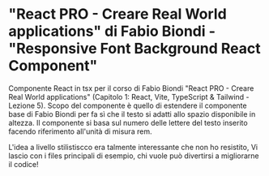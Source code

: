 #  "React PRO - Creare Real World applications" di Fabio Biondi - "Responsive Font Background React Component"

Componente React in tsx per il corso di Fabio Biondi "React PRO - Creare Real World applications" (Capitolo 1: React, Vite, TypeScript & Tailwind - Lezione 5). 
Scopo del componente è quello di estendere il componente base di Fabio Biondi per fa sì che il testo si adatti allo spazio disponibile in altezza. 
Il componente si basa sul numero delle lettere del testo inserito facendo riferimento all'unità di misura rem.

L'idea a livello stilistiscco era talmente interessante che non ho resistito, Vi lascio con i files principali di esempio, chi vuole può divertirsi a migliorarne il codice!

